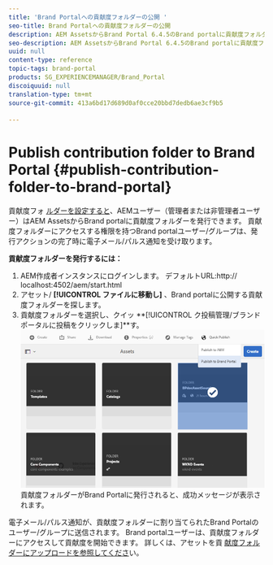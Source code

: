```yaml
---
title: 'Brand Portalへの貢献度フォルダーの公開 '
seo-title: Brand Portalへの貢献度フォルダーの公開
description: AEM AssetsからBrand Portal 6.4.5のBrand portalに貢献度フォルダーを公開する方法を説明します。
seo-description: AEM AssetsからBrand Portal 6.4.5のBrand portalに貢献度フォルダーを公開する方法を説明します。
uuid: null
content-type: reference
topic-tags: brand-portal
products: SG_EXPERIENCEMANAGER/Brand_Portal
discoiquuid: null
translation-type: tm+mt
source-git-commit: 413a6bd17d689d0af0cce20bbd7dedb6ae3cf9b5

---
```



# Publish contribution folder to Brand Portal {#publish-contribution-folder-to-brand-portal}

貢献度フォ [ルダーを設定すると](brand-portal-configure-contribution-folder-properties.md)、AEMユーザー（管理者または非管理者ユーザー）はAEM AssetsからBrand portalに貢献度フォルダーを発行できます。 貢献度フォルダーにアクセスする権限を持つBrand portalユーザー/グループは、発行アクションの完了時に電子メール/パルス通知を受け取ります。

**貢献度フォルダーを発行するには：**

1. AEM作成者インスタンスにログインします。
デフォルトURL:http:// localhost:4502/aem/start.html
1. アセット/ **[!UICONTROL ファイルに移動し]** 、Brand portalに公開する貢献度フォルダーを探します。
1. 貢献度フォルダーを選択し、クイッ **[!UICONTROL ク投稿管理/ブランドポータルに投稿をクリックしま]**す。
   ![](assets/publish-contribution-folder-to-bp.png)
貢献度フォルダーがBrand Portalに発行されると、成功メッセージが表示されます。

電子メール/パルス通知が、貢献度フォルダーに割り当てられたBrand Portalのユーザー/グループに送信されます。 Brand portalユーザーは、貢献度フォルダーにアクセスして貢献度を開始できます。 詳しくは、アセットを貢 [献度フォルダーにアップロードを参照してくださ](brand-portal-upload-assets-to-contribution-folder.md)い。